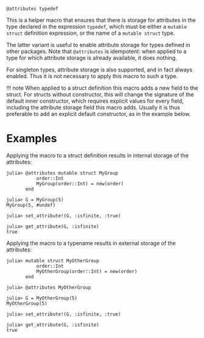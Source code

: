 ```
@attributes typedef
```

This is a helper macro that ensures that there is storage for attributes in the type declared in the expression `typedef`, which must be either a `mutable struct` definition expression, or the name of a `mutable struct` type.

The latter variant is useful to enable attribute storage for types defined in other packages. Note that `@attributes` is idempotent: when applied to a type for which attribute storage is already available, it does nothing.

For singleton types, attribute storage is also supported, and in fact always enabled. Thus it is not necessary to apply this macro to such a type.

!!! note
    When applied to a struct definition this macro adds a new field to the struct. For structs without constructor, this will change the signature of the default inner constructor, which requires explicit values for every field, including the attribute storage field this macro adds. Usually it is thus preferable to add an explicit default constructor, as in the example below.


# Examples

Applying the macro to a struct definition results in internal storage of the attributes:

```jldoctest; setup = :(using AbstractAlgebra)
julia> @attributes mutable struct MyGroup
           order::Int
           MyGroup(order::Int) = new(order)
       end

julia> G = MyGroup(5)
MyGroup(5, #undef)

julia> set_attribute!(G, :isfinite, :true)

julia> get_attribute(G, :isfinite)
true
```

Applying the macro to a typename results in external storage of the attributes:

```jldoctest; setup = :(using AbstractAlgebra)
julia> mutable struct MyOtherGroup
           order::Int
           MyOtherGroup(order::Int) = new(order)
       end

julia> @attributes MyOtherGroup

julia> G = MyOtherGroup(5)
MyOtherGroup(5)

julia> set_attribute!(G, :isfinite, :true)

julia> get_attribute(G, :isfinite)
true
```
